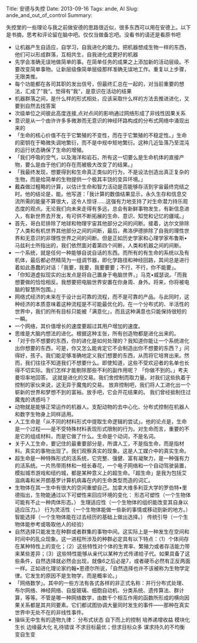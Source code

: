 Title: 安德与失控
Date: 2013-09-16
Tags: ande, AI
Slug: ande_and_out_of_control
Summary:

失控里的一些理论与我之前做安德的思路很近似，很多东西可以用在安德上。以下是书摘，思考和评论留在脑中吧。仅仅当做备忘吧。没看书的请还是看原书吧

- 让机器产生自适应，自学习，自我进化的能力。把机器想成生物一样的东西，他们可以形成群落，互相共生，自我进化成更好的机器
- 先学会准确无误地做简单的事。在简单任务的成果之上添加新的活动层级。不要改变简单事物。让新层级像简单层级那样准确无误地工作。重复以上步骤，无限类推。
- 每个功能都在各司其职的发出信号，但最终汇总在一起的，对当前重要的想法，汇成了”我“。觉得有”我“，是意识在活动的结果
- 机器群落之间，是什么样的形式相处，应该采取什么样的方法去推进进化，又要到自然去找答案
- 次级单位之间彼此高度连接,点对点间的影响通过网络形成了非线性因果关系
- 意识是从一个由许许多多微渺而无意识的神经环路构成的分布式网络中涌现出来的
- 「生命的核心价值不在于它繁殖的不变性，而在于它繁殖的不稳定性。」生命的密钥在于略微失调地繁衍，而不是中规中矩地繁衍。这种几近坠落乃至混沌的运行状态确保了生命的增殖。
- 「我们呼吸的空气，以及海洋和岩石，所有这一切要么是生命机体的直接产物，要么是由于他们的存在而被极大改变了的结果。」
- 「我最终发现，想要得到和生命真正类似的行为，不是设法创造出真正复杂的生物，而是给简单的生物提供一个极其丰饶的变异环境。」
- 戴森做过粗略的计算，以估计生命和智力活动是否能够存活到宇宙最终完结之时。他的结论是，能。他写道：「我计算的数值结果显示，永久生存和信息交流所需的能量不算很大，这令人惊讶……这强有力地支持了对生命潜力持乐观态度的观点。无论我们向未来走得有多远，总会有新鲜事物发生，有新信息进入，有新世界去开发，有可供不断拓展的生命、意识、知觉和记忆的疆域。」
- 首先，哥白尼排除了地球和物理宇宙其他部分之间的间断。接着，达尔文排除了人类和有机世界其他部分之间的间断，最后，弗洛伊德排除了自我的理性世界和无意识的非理性世界之间的间断。但是正如历史学家和心理学家布鲁斯•马兹利士所指出的，我们依然面对着第四个间断，人类和机器之间的间断。
- 一个系统，就是任何一种能够自说自话的东西。而所有的有生命的系统以及有机体，最后都必然精简为一组调节器，即化学路径和神经回路，其间总是进行着如此愚蠢的对话：「我要，我要，我要要要；不行，不行，你不能要」。
- 「你知道虚拟现实的出发点是将自己置身于电脑世界，」马克•威瑟说。「而我想要做的恰恰相反。我想要把电脑世界安置在你身周、身外。将来，你将被电脑的智慧所包围。」
- 网络式经济的未来在于设计出可靠的流程，而不是可靠的产品。与此同时，这种经济的本质意味着这种流程是不可能最优化的。在一个分布式的、半活性的世界中，我们的所有目标只能被「满意化」，而且这种满意也只能保持很短的一瞬。
- 一个网络，其价值增长的速度要超过其用户增加的速度。
- 思维是大脑内想法的进化。根据这种主张，所有创造物都是进化出来的。
- 「对于你不想要的东西，你的进化是如何处理的？我知道你能让一个系统进化出你想要的东西，可是，你又怎么能肯定它不会制造出你不想要的东西？」问得好，孩子。我们能足够准确地定义我们想要的东西，从而将它培育出来。然而，我们往往不知道我们不想要什么。即使知道，这些不受欢迎者的名单也长得不切实际。我们怎样才能剔除那些不利的副作用呢？ 「你做不到的。」考夫曼坦率地回答。 这就是进化的交易。我们舍控制而取力量。对我们这些执着于控制的家伙来说，这无异于魔鬼的交易。 放弃控制吧，我们将人工进化出一个崭新的世界和梦想不到的富裕。放手吧，它会开花结果的。 我们曾经抵制住过魔鬼的诱惑吗？
- 动物就是能够正常运作的机器人。支配动物的去中心化、分布式控制在机器人和数字生物身上同样适用。
- 人工生命是「从不同的材料形式中提取生命逻辑的尝试」。他的论点是，生命是一个过程——是不受特殊材料表现形式限制的行为。对生命而言，重要的不是它的组成材料，而是它做了什么。生命是个动词，不是名词。
- 关于人工生命，要记住的最重要部分是，所谓人工，不是指生命，而是指材料。真实的事物出现了。我们观察真实的现象。这是人工媒介中的真实生命。
- 超生命是一种特殊形式的活系统，它完整、强健、富有凝聚力，是一种强有力的活系统。一片热带雨林和一枝长春花，一个电子网络和一个自动驾驶装置，模拟城市游戏和纽约城，都是某种意义上的超生命。「超生命」是我为包括艾滋病毒和米开朗基罗计算机病毒在内的生命类型而造的词汇。
- 生物体在其一生中有很大的空间重塑自己。加拿大维多利亚大学的罗伯特•里德指出，生物能通过以下可塑性来回应环境的变化： 形态可塑性（一个生物体可能有不止一种肉体形态。） 生理适应性（一个生物体的组织能改变其自身以适应压力。） 行为灵活性（一个生物体能做一些新的事情或移动到新的地方。） 智能选择（一个生物体能在过去经历的基础上做出选择。） 传统引导（一个生物体能参考或吸取他人的经验）
- 自然选择只能发生在种群或者群集的事物中间。这实际上是一种发生在空间和时间中的乱众现象。这一进程所涉及的种群必定具有以下特点：（1）个体间存在某种特性上的变化；（2）这些特性对个体的生育率、繁殖力或者存活能力带来某些差异；（3）这些特性能够从亲代以某种方式传递给子代。如果具备了这些条件，自然选择就必然会出现，就像6之后必是7，或者硬币必然有正反两面一样。正如进化理论家约翰•恩德尔所说，「自然选择也许不该被称为生物学定律。它发生的原因不是生物学，而是概率论。」
- 「网络数学」。其中的一些方法有各式各样的非正式名称：并行分布式处理、布尔网络、神经网络、自旋玻璃、细胞自动机、分类系统、遗传算法、群计算，等等。不管是哪一种网络数学，由数千个相互作用的函数所形成的横向因果关系都是其共同要素。它们都试图协调大量同时发生的事件——那种在真实世界中无处不在的非线性事件。
- 操纵无中生有的造物九律： 分布式状态 自下而上的控制 培养递增收益 模块化生长 边缘最大化 礼待错误 不求目标最优；但求目标众多 谋求持久的不均衡 变自生变

